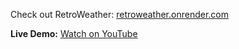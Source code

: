 Check out RetroWeather: [retroweather.onrender.com](https://retroweather.onrender.com/)
<br>

**Live Demo:** [Watch on YouTube](https://youtu.be/aE_EK937NVA)